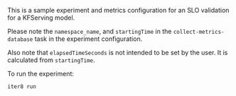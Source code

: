 This is a sample experiment and metrics configuration for an SLO validation for a KFServing model.

Please note the `namespace_name`, and `startingTime` in the `collect-metrics-database` task in the experiment configuration.

Also note that `elapsedTimeSeconds` is not intended to be set by the user. It is calculated from `startingTime`.

To run the experiment:

```bash
iter8 run
```